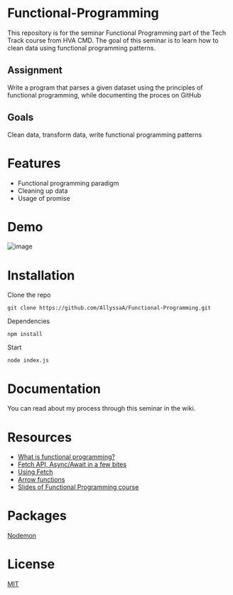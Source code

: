 # Functional-Programming
This repository is for the seminar Functional Programming part of the Tech Track course from HVA CMD.
The goal of this seminar is to learn how to clean data using functional programming patterns.

## Assignment 
Write a program that parses a given dataset using the principles of functional programming, while documenting the proces on GitHub

## Goals
Clean data, transform data, write functional programming patterns

# Features
* Functional programming paradigm
* Cleaning up data
* Usage of promise


# Demo
![image](https://user-images.githubusercontent.com/74106079/140418117-903d61fd-1253-4797-8ed4-d74bb340204f.png)

# Installation

Clone the repo
```
git clone https://github.com/AllyssaA/Functional-Programming.git
```

Dependencies
```
npm install
```

Start
```
node index.js
```

# Documentation
You can read about my process through this seminar in the wiki. 

# Resources
* [What is functional programming?](https://www.sitepoint.com/what-is-functional-programming/)
* [Fetch API, Async/Await in a few bites](https://medium.com/nerd-for-tech/fetch-api-async-await-in-a-few-bites-6b4f19f7db9e)
* [Using Fetch](https://developer.mozilla.org/en-US/docs/Web/API/Fetch_API/Using_Fetch)
* [Arrow functions](https://developer.mozilla.org/en-US/docs/Web/JavaScript/Reference/Functions/Arrow_functions)
* [Slides of Functional Programming course](https://github.com/cmda-tt/course-21-22/tree/main/fp)


# Packages
[Nodemon](https://www.npmjs.com/package/nodemon)



# License
[MIT](https://github.com/AllyssaA/Functional-Programming/blob/main/LICENSE)


